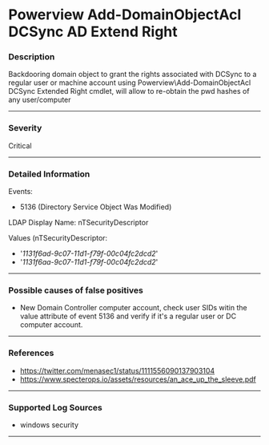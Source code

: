 # Powerview Add-DomainObjectAcl DCSync AD Extend Right
### Description

Backdooring domain object to grant the rights associated with DCSync to a regular user or machine account using Powerview\Add-DomainObjectAcl DCSync Extended Right cmdlet, 
will allow to re-obtain the pwd hashes of any user/computer

-------------------
### Severity

Critical

-------------------
### Detailed Information

Events:
  - 5136 (Directory Service Object Was Modified)

LDAP Display Name: 
  nTSecurityDescriptor
  
Values (nTSecurityDescriptor:
  - '*1131f6ad-9c07-11d1-f79f-00c04fc2dcd2*'
  - '*1131f6aa-9c07-11d1-f79f-00c04fc2dcd2*'

  
-------------------
### Possible causes of false positives

- New Domain Controller computer account, check user SIDs witin the value attribute of event 5136 and verify if it's a regular user or DC computer account.

-------------------

### References

- https://twitter.com/menasec1/status/1111556090137903104
- https://www.specterops.io/assets/resources/an_ace_up_the_sleeve.pdf

-------------------
### Supported Log Sources

- windows security

-------------------
